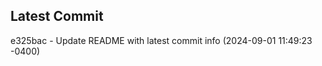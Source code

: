 
## Latest Commit
e325bac - Update README with latest commit info (2024-09-01 11:49:23 -0400) <Yunxi-Zhou>
